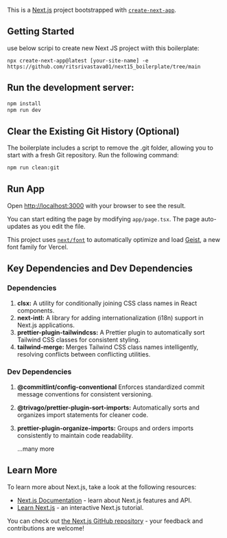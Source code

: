 This is a [Next.js](https://nextjs.org) project bootstrapped with [`create-next-app`](https://nextjs.org/docs/app/api-reference/cli/create-next-app).

## Getting Started

use below scripi to create new Next JS project wiith this boilerplate:

```
npx create-next-app@latest [your-site-name] -e https://github.com/ritsrivastava01/next15_boilerplate/tree/main
```
 ## Run the development server:

```bash
npm install
npm run dev
```

## Clear the Existing Git History (Optional)

The boilerplate includes a script to remove the .git folder, allowing you to start with a fresh Git repository. Run the following command:

```bash
npm run clean:git
```

## Run App

Open [http://localhost:3000](http://localhost:3000) with your browser to see the result.

You can start editing the page by modifying `app/page.tsx`. The page auto-updates as you edit the file.

This project uses [`next/font`](https://nextjs.org/docs/app/building-your-application/optimizing/fonts) to automatically optimize and load [Geist](https://vercel.com/font), a new font family for Vercel.

## Key Dependencies and Dev Dependencies

### Dependencies

1. **clsx:** A utility for conditionally joining CSS class names in React components.
2. **next-intl:** A library for adding internationalization (i18n) support in Next.js applications.
3. **prettier-plugin-tailwindcss:** A Prettier plugin to automatically sort Tailwind CSS classes for consistent styling.
4. **tailwind-merge:** Merges Tailwind CSS class names intelligently, resolving conflicts between conflicting utilities.

### Dev Dependencies

1. **@commitlint/config-conventional** Enforces standardized commit message conventions for consistent versioning. 
2. **@trivago/prettier-plugin-sort-imports:** Automatically sorts and organizes import statements for cleaner code.
3. **prettier-plugin-organize-imports:** Groups and orders imports consistently to maintain code readability.

   ...many more

## Learn More

To learn more about Next.js, take a look at the following resources:

- [Next.js Documentation](https://nextjs.org/docs) - learn about Next.js features and API.
- [Learn Next.js](https://nextjs.org/learn) - an interactive Next.js tutorial.

You can check out [the Next.js GitHub repository](https://github.com/vercel/next.js) - your feedback and contributions are welcome!
